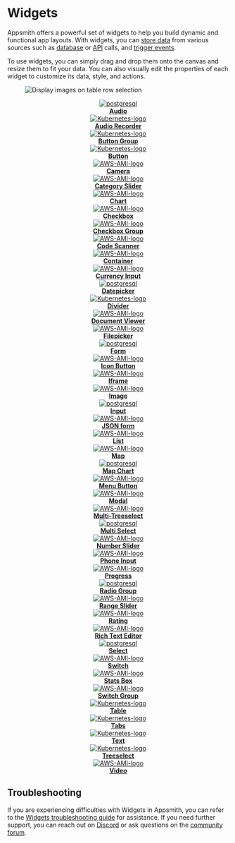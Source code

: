 # Widgets

Appsmith offers a powerful set of widgets to help you build dynamic and functional app layouts. With widgets, you can [store data](/core-concepts/data-access-and-binding/capturing-data-write) from various sources such as [database](/reference/datasources/) or  [API](/core-concepts/connecting-to-data-sources/authentication/connect-to-apis) calls, and [trigger events](/reference/appsmith-framework/widget-actions).

To use widgets, you can simply drag and drop them onto the canvas and resize them to fit your data. You can also visually edit the properties of each widget to customize its data, style, and actions.


<figure>
  <img src="/img/widget-landing-intro.gif" style= {{width:"900px", height:"auto"}} alt="Display images on table row selection"/>
  <figcaption align = "center"><i></i></figcaption>
</figure>


<div class="containerGrid">
    <div class="columnGrid column-one" align="center">
        <div class="containerCol">
            <a href="reference/datasources/querying-postgres">
            <img class="containerImage" src="/img/audio-icon.svg" alt="postgresql"/>
            </a> 
        </div> 
        <b><a href="/reference/datasources/querying-postgres">Audio</a></b>
    </div>
   <div class="columnGrid column-two" align="center">
        <div class="containerCol">
            <a href="/reference/datasources/querying-mongodb">
            <img class="containerImage" src="/img/ar-icon.svg" alt="Kubernetes-logo"/>
            </a>     
        </div> 
         <b><a href="/reference/datasources/querying-mongodb">Audio Recorder</a></b>
    </div>

   <div class="columnGrid column-three" align="center">
        <div class="containerCol">
            <a href="/reference/datasources/querying-mysql">
            <img class="containerImage" src="/img/btn-gro.svg" alt="Kubernetes-logo"/>
            </a>     
        </div> 
         <b><a href="/reference/datasources/querying-mongodb">Button Group</a></b>
    </div>
      <div class="columnGrid column-two" align="center">
        <div class="containerCol">
            <a href="/reference/datasources/querying-mongodb">
            <img class="containerImage" src="/img/button-icon.svg" alt="Kubernetes-logo"/>
            </a>     
        </div> 
         <b><a href="/reference/datasources/querying-mongodb">Button</a></b>
    </div>

</div>





<div class="containerGrid">
     <div class="columnGrid column-one" align="center">
        <div class="containerCol">
            <a href="/reference/datasources/querying-mysql">
            <img class="containerImage" src="/img/cam-icon.svg" alt="AWS-AMI-logo"/>
            </a>   
        </div> 
            <b><a href="/reference/datasources/querying-mysql">Camera</a></b>
   
   </div>
   <div class="columnGrid column-three" align="center">
        <div class="containerCol">
            <a href="/reference/datasources/querying-mysql">
            <img class="containerImage" src="/img/cat-icon.svg" alt="AWS-AMI-logo"/>
            </a>   
        </div> 
            <b><a href="/reference/datasources/querying-mysql">Category Slider</a></b>
   
   </div>

   <div class="columnGrid column-three" align="center">
        <div class="containerCol">
            <a href="/reference/datasources/querying-mysql">
            <img class="containerImage" src="/img/chart-icon.svg" alt="AWS-AMI-logo"/>
            </a>   
        </div> 
            <b><a href="/reference/datasources/querying-mysql">Chart</a></b>
   
   </div>
   <div class="columnGrid column-three" align="center">
        <div class="containerCol">
            <a href="/reference/datasources/querying-mysql">
            <img class="containerImage" src="/img/checkbox-icon.svg" alt="AWS-AMI-logo"/>
            </a>   
        </div> 
            <b><a href="/reference/datasources/querying-mysql">Checkbox</a></b>
   
   </div>

</div>



<div class="containerGrid">
     <div class="columnGrid column-one" align="center">
        <div class="containerCol">
            <a href="/reference/datasources/querying-mysql">
            <img class="containerImage" src="/img/check-grp.svg" alt="AWS-AMI-logo"/>
            </a>   
        </div> 
            <b><a href="/reference/datasources/querying-mysql">Checkbox Group</a></b>
   
   </div>
<div class="columnGrid column-three" align="center">
    <div class="containerCol">
        <a href="/reference/datasources/querying-mysql">
            <img class="containerImage" src="/img/code-scan.svg" alt="AWS-AMI-logo"/>
        </a>   
    </div> 
    <b><a href="/reference/datasources/querying-mysql">Code Scanner</a></b>
   
</div>

   <div class="columnGrid column-three" align="center">
        <div class="containerCol">
            <a href="/reference/datasources/querying-mysql">
            <img class="containerImage" src="/img/con-icon.svg" alt="AWS-AMI-logo"/>
            </a>   
        </div> 
            <b><a href="/reference/datasources/querying-mysql">Container</a></b>
   
   </div>
   <div class="columnGrid column-three" align="center">
        <div class="containerCol">
            <a href="/reference/datasources/querying-mysql">
            <img class="containerImage" src="/img/c-input.svg" alt="AWS-AMI-logo"/>
            </a>   
        </div> 
            <b><a href="/reference/datasources/querying-mysql">Currency Input</a></b>
   
   </div>

</div>




<div class="containerGrid">
    <div class="columnGrid column-one" align="center">
        <div class="containerCol">
            <a href="reference/datasources/querying-postgres">
            <img class="containerImage" src="/img/date-pick.svg" alt="postgresql"/>
            </a> 
        </div> 
        <b><a href="/reference/datasources/querying-postgres">Datepicker</a></b>
    </div>
   <div class="columnGrid column-two" align="center">
        <div class="containerCol">
            <a href="/reference/datasources/querying-mongodb">
            <img class="containerImage" src="/img/div-icon.svg" alt="Kubernetes-logo"/>
            </a>     
        </div> 
         <b><a href="/reference/datasources/querying-mongodb">Divider</a></b>
    </div>

   <div class="columnGrid column-three" align="center">
        <div class="containerCol">
            <a href="/reference/datasources/querying-mysql">
            <img class="containerImage" src="/img/doc-view.svg" alt="AWS-AMI-logo"/>
            </a>   
        </div> 
            <b><a href="/reference/datasources/querying-mysql">Document Viewer</a></b>
   
   </div>
   <div class="columnGrid column-three" align="center">
        <div class="containerCol">
            <a href="/reference/datasources/querying-mysql">
            <img class="containerImage" src="/img/file-pick.svg" alt="AWS-AMI-logo"/>
            </a>   
        </div> 
            <b><a href="/reference/datasources/querying-mysql">Filepicker</a></b>
   
   </div>

</div>



<div class="containerGrid">
    <div class="columnGrid column-one" align="center">
        <div class="containerCol">
            <a href="reference/datasources/querying-postgres">
            <img class="containerImage" src="/img/form-icon.svg" alt="postgresql"/>
            </a> 
        </div> 
        <b><a href="/reference/datasources/querying-postgres">Form</a></b>
    </div>
   <div class="columnGrid column-two" align="center">
      <div class="containerCol">
            <a href="/reference/datasources/querying-mysql">
            <img class="containerImage" src="/img/icon-button.svg" alt="AWS-AMI-logo"/>
            </a>   
        </div> 
            <b><a href="/reference/datasources/querying-mysql">Icon Button</a></b>
   </div>

   <div class="columnGrid column-three" align="center">
        <div class="containerCol">
            <a href="/reference/datasources/querying-mysql">
            <img class="containerImage" src="/img/iframe-icon.svg" alt="AWS-AMI-logo"/>
            </a>   
        </div> 
            <b><a href="/reference/datasources/querying-mysql">Iframe</a></b>
   
   </div>
   <div class="columnGrid column-three" align="center">
        <div class="containerCol">
            <a href="/reference/datasources/querying-mysql">
            <img class="containerImage" src="/img/image-icon.svg" alt="AWS-AMI-logo"/>
            </a>   
        </div> 
            <b><a href="/reference/datasources/querying-mysql">Image</a></b>
   
   </div>

</div>



<div class="containerGrid">
    <div class="columnGrid column-one" align="center">
        <div class="containerCol">
            <a href="reference/datasources/querying-postgres">
            <img class="containerImage" src="/img/input-icon.svg" alt="postgresql"/>
            </a> 
        </div> 
        <b><a href="/reference/datasources/querying-postgres">Input</a></b>
    </div>
   <div class="columnGrid column-two" align="center">
      <div class="containerCol">
            <a href="/reference/datasources/querying-mysql">
            <img class="containerImage" src="/img/json-form-icon.svg" alt="AWS-AMI-logo"/>
            </a>   
        </div> 
            <b><a href="/reference/datasources/querying-mysql">JSON form</a></b>
   </div>

   <div class="columnGrid column-three" align="center">
        <div class="containerCol">
            <a href="/reference/datasources/querying-mysql">
            <img class="containerImage" src="/img/list-icon.svg" alt="AWS-AMI-logo"/>
            </a>   
        </div> 
            <b><a href="/reference/datasources/querying-mysql">List</a></b>
   
   </div>
   <div class="columnGrid column-three" align="center">
        <div class="containerCol">
            <a href="/reference/datasources/querying-mysql">
            <img class="containerImage" src="/img/map-icon.svg" alt="AWS-AMI-logo"/>
            </a>   
        </div> 
            <b><a href="/reference/datasources/querying-mysql">Map</a></b>
   
   </div>

</div>





<div class="containerGrid">
    <div class="columnGrid column-one" align="center">
        <div class="containerCol">
            <a href="reference/datasources/querying-postgres">
            <img class="containerImage" src="/img/mapchart.svg" alt="postgresql"/>
            </a> 
        </div> 
        <b><a href="/reference/datasources/querying-postgres">Map Chart</a></b>
    </div>
   <div class="columnGrid column-two" align="center">
      <div class="containerCol">
            <a href="/reference/datasources/querying-mysql">
            <img class="containerImage" src="/img/menu-btn.svg" alt="AWS-AMI-logo"/>
            </a>   
        </div> 
            <b><a href="/reference/datasources/querying-mysql">Menu Button</a></b>
   </div>

   <div class="columnGrid column-three" align="center">
        <div class="containerCol">
            <a href="/reference/datasources/querying-mysql">
            <img class="containerImage" src="/img/modal-icon.svg" alt="AWS-AMI-logo"/>
            </a>   
        </div> 
            <b><a href="/reference/datasources/querying-mysql">Modal</a></b>
   
   </div>
   <div class="columnGrid column-three" align="center">
        <div class="containerCol">
            <a href="/reference/datasources/querying-mysql">
            <img class="containerImage" src="/img/multi-tree.svg" alt="AWS-AMI-logo"/>
            </a>   
        </div> 
            <b><a href="/reference/datasources/querying-mysql">Multi-Treeselect</a></b>
   
   </div>

</div>



<div class="containerGrid">
    <div class="columnGrid column-one" align="center">
        <div class="containerCol">
            <a href="reference/datasources/querying-postgres">
            <img class="containerImage" src="/img/multi-select.svg" alt="postgresql"/>
            </a> 
        </div> 
        <b><a href="/reference/datasources/querying-postgres">Multi Select</a></b>
    </div>
   <div class="columnGrid column-two" align="center">
      <div class="containerCol">
            <a href="/reference/datasources/querying-mysql">
            <img class="containerImage" src="/img/number-s.svg" alt="AWS-AMI-logo"/>
            </a>   
        </div> 
            <b><a href="/reference/datasources/querying-mysql">Number Slider</a></b>
   </div>

   <div class="columnGrid column-three" align="center">
        <div class="containerCol">
            <a href="/reference/datasources/querying-mysql">
            <img class="containerImage" src="/img/p-input.svg" alt="AWS-AMI-logo"/>
            </a>   
        </div> 
            <b><a href="/reference/datasources/querying-mysql">Phone Input</a></b>
   
   </div>
   <div class="columnGrid column-three" align="center">
        <div class="containerCol">
            <a href="/reference/datasources/querying-mysql">
            <img class="containerImage" src="/img/progress-icon.svg" alt="AWS-AMI-logo"/>
            </a>   
        </div> 
            <b><a href="/reference/datasources/querying-mysql">Progress</a></b>
   
   </div>

</div>




<div class="containerGrid">
    <div class="columnGrid column-one" align="center">
        <div class="containerCol">
            <a href="reference/datasources/querying-postgres">
            <img class="containerImage" src="/img/radio-icon.svg" alt="postgresql"/>
            </a> 
        </div> 
        <b><a href="/reference/datasources/querying-postgres">Radio Group</a></b>
    </div>
   <div class="columnGrid column-two" align="center">
      <div class="containerCol">
            <a href="/reference/datasources/querying-mysql">
            <img class="containerImage" src="/img/range-icon.svg" alt="AWS-AMI-logo"/>
            </a>   
        </div> 
            <b><a href="/reference/datasources/querying-mysql">Range Slider</a></b>
   </div>

   <div class="columnGrid column-three" align="center">
        <div class="containerCol">
            <a href="/reference/datasources/querying-mysql">
            <img class="containerImage" src="/img/rate-icon.svg" alt="AWS-AMI-logo"/>
            </a>   
        </div> 
            <b><a href="/reference/datasources/querying-mysql">Rating</a></b>
   
   </div>
   <div class="columnGrid column-three" align="center">
        <div class="containerCol">
            <a href="/reference/datasources/querying-mysql">
            <img class="containerImage" src="/img/r-text.svg" alt="AWS-AMI-logo"/>
            </a>   
        </div> 
            <b><a href="/reference/datasources/querying-mysql">Rich Text Editor</a></b>
   
   </div>

</div>



<div class="containerGrid">
    <div class="columnGrid column-one" align="center">
        <div class="containerCol">
            <a href="reference/datasources/querying-postgres">
            <img class="containerImage" src="/img/select-icon-.svg" alt="postgresql"/>
            </a> 
        </div> 
        <b><a href="/reference/datasources/querying-postgres">Select</a></b>
    </div>
   <div class="columnGrid column-two" align="center">
        <div class="containerCol">
            <a href="/reference/datasources/querying-mysql">
            <img class="containerImage" src="/img/switch-icon.svg" alt="AWS-AMI-logo"/>
            </a>   
        </div> 
            <b><a href="/reference/datasources/querying-mysql">Switch</a></b>
   
   </div>

   <div class="columnGrid column-three" align="center">
        <div class="containerCol">
            <a href="/reference/datasources/querying-mysql">
            <img class="containerImage" src="/img/stats-logo.svg" alt="AWS-AMI-logo"/>
            </a>   
        </div> 
            <b><a href="/reference/datasources/querying-mysql">Stats Box</a></b>
   
   </div>

   <div class="columnGrid column-three" align="center">
        <div class="containerCol">
            <a href="/reference/datasources/querying-mysql">
            <img class="containerImage" src="/img/s-grp.svg" alt="AWS-AMI-logo"/>
            </a>   
        </div> 
            <b><a href="/reference/datasources/querying-mysql">Switch Group</a></b>
   
   </div>


</div>



<div class="containerGrid">
   <div class="columnGrid column-two" align="center">
        <div class="containerCol">
            <a href="/reference/datasources/querying-mongodb">
            <img class="containerImage" src="/img/table-icon.svg" alt="Kubernetes-logo"/>
            </a>     
        </div> 
         <b><a href="/reference/datasources/querying-mongodb">Table</a></b>
    </div>
    <div class="columnGrid column-two" align="center">
        <div class="containerCol">
            <a href="/reference/datasources/querying-mongodb">
            <img class="containerImage" src="/img/tabs-icon.svg" alt="Kubernetes-logo"/>
            </a>     
        </div> 
         <b><a href="/reference/datasources/querying-mongodb">Tabs</a></b>
    </div>
    <div class="columnGrid column-two" align="center">
        <div class="containerCol">
            <a href="/reference/datasources/querying-mongodb">
            <img class="containerImage" src="/img/text-icon.svg" alt="Kubernetes-logo"/>
            </a>     
        </div> 
         <b><a href="/reference/datasources/querying-mongodb">Text</a></b>
    </div>
    <div class="columnGrid column-two" align="center">
        <div class="containerCol">
            <a href="/reference/datasources/querying-mongodb">
            <img class="containerImage" src="/img/tree-select.svg" alt="Kubernetes-logo"/>
            </a>     
        </div> 
         <b><a href="/reference/datasources/querying-mongodb">Treeselect</a></b>
    </div>
</div>





<div class="containerGrid">

   <div class="columnGrid column-three" align="center">
        <div class="containerCol">
            <a href="/reference/datasources/querying-mysql">
            <img class="containerImage" src="/img/video-icon.svg" alt="AWS-AMI-logo"/>
            </a>   
        </div> 
            <b><a href="/reference/datasources/querying-mysql">Video</a></b>
   
   </div>

</div>








## Troubleshooting
If you are experiencing difficulties with Widgets in Appsmith, you can refer to the [Widgets troubleshooting guide](/help-and-support/troubleshooting-guide/widget-errors) for assistance. If you need further support, you can reach out on [Discord](https://discord.com/invite/rBTTVJp) or ask questions on the [community forum](https://community.appsmith.com/).
